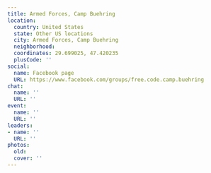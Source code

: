 ```yaml
---
title: Armed Forces, Camp Buehring
location:
  country: United States
  state: Other US locations
  city: Armed Forces, Camp Buehring
  neighborhood: 
  coordinates: 29.699025, 47.420235
  plusCode: ''
social:
  name: Facebook page
  URL: https://www.facebook.com/groups/free.code.camp.buehring
chat:
  name: ''
  URL: ''
event:
  name: ''
  URL: ''
leaders:
- name: ''
  URL: ''
photos:
  old: 
  cover: ''
---
```

